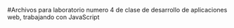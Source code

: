 #Archivos para laboratorio numero 4 de clase de desarrollo de aplicaciones web, trabajando con JavaScript
